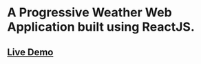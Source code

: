 # A Progressive Weather Web Application built using ReactJS.


## [**Live Demo**](https://compassionate-wozniak-51ca80.netlify.app/)


